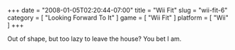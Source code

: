 +++
date = "2008-01-05T02:20:44-07:00"
title = "Wii Fit"
slug = "wii-fit-6"
category = [ "Looking Forward To It" ]
game = [ "Wii Fit" ]
platform = [ "Wii" ]
+++

Out of shape, but too lazy to leave the house?  You bet I am.